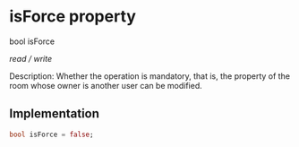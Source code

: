 


# isForce property







bool isForce
  
_<span class="feature">read / write</span>_



<p>Description: Whether the operation is mandatory, that is, the property of the room whose owner is another user can be modified.</p>



## Implementation

```dart
bool isForce = false;
```







